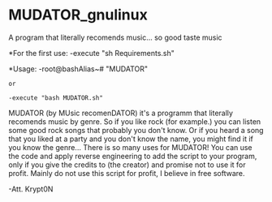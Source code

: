 # MUDATOR_gnulinux
A program that literally recomends music... so good taste music

*For the first use:
    -execute "sh Requirements.sh"
    
*Usage:
    -root@bashAlias~#  "MUDATOR" 
    
    or
    
    -execute "bash MUDATOR.sh"
    
    
MUDATOR (by MUsic recomenDATOR) it's a programm that literally recomends music by genre. So if you like rock (for example.) you can listen some good rock songs that probably you don't know. Or if you heard a song that you liked at a party and you don't know the name, you might find it if you know the genre... There is so many uses for MUDATOR!
You can use the code and apply reverse engineering to add the script to your program, only if you give the credits to <Krypt0N> (the creator) and promise not to use it for profit. Mainly do not use this script for profit, I believe in free software.
  
 -Att. Krypt0N 
